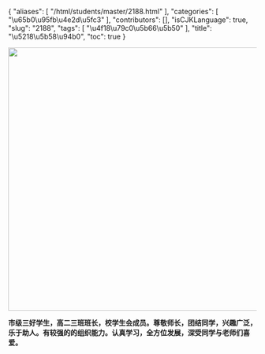 {
    "aliases": [
        "/html/students/master/2188.html"
    ],
    "categories": [
        "\u65b0\u95fb\u4e2d\u5fc3"
    ],
    "contributors": [],
    "isCJKLanguage": true,
    "slug": "2188",
    "tags": [
        "\u4f18\u79c0\u5b66\u5b50"
    ],
    "title": "\u5218\u5b58\u94b0",
    "toc": true
}


<img
    src="https://cdn.tfls.online/mirror/full/fb40a0563706d84433c91d6c7ee0d3bbebdc76e7.jpg"
    style="display:block;margin-left:auto;margin-right:auto;"
    decoding="async"
    fetchpriority="auto"
    loading="lazy"
    height="534"
    width="800"
/>




   






**市级三好学生，高二三班班长，校学生会成员。尊敬师长，团结同学，兴趣广泛，乐于助人。有较强的的组织能力。认真学习，全方位发展，深受同学与老师们喜爱。**




   




